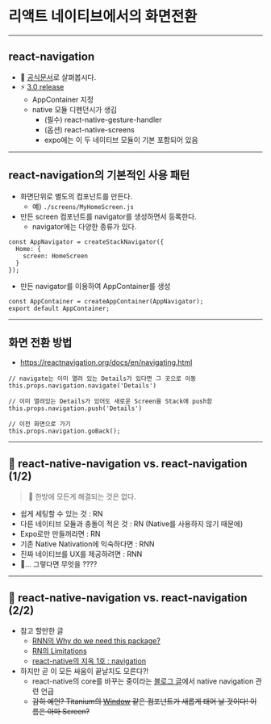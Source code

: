 # 리액트 네이티브에서의 화면전환

--- 
## react-navigation

- 🔎 [공식문서](https://reactnavigation.org/docs/en/getting-started.html)로 살펴봅시다.
- ⚡️ [3.0 release](https://reactnavigation.org/blog/2018/11/17/react-navigation-3.0.html)
	- AppContainer 지정
	- native 모듈 디펜던시가 생김
  	  - (필수) react-native-gesture-handler
  	  - (옵션) react-native-screens
  	  - expo에는 이 두 네이티브 모듈이 기본 포함되어 있음

---

## react-navigation의 기본적인 사용 패턴
- 화면단위로 별도의 컴포넌트를 만든다. 
  - 예) `./screens/MyHomeScreen.js`
- 만든 screen 컴포넌트를 navigator를 생성하면서 등록한다.
  - navigator에는 다양한 종류가 있다.
```
const AppNavigator = createStackNavigator({
  Home: {
    screen: HomeScreen
  }
});
```
- 만든 navigator를 이용하여 AppContainer를 생성
```
const AppContainer = createAppContainer(AppNavigator);
export default AppContainer;
```

---

## 화면 전환 방법
- https://reactnavigation.org/docs/en/navigating.html
```
// navigate는 이미 열려 있는 Details가 있다면 그 곳으로 이동
this.props.navigation.navigate('Details')

// 이미 열려있는 Details가 있어도 새로운 Screen을 Stack에 push함
this.props.navigation.push('Details')

// 이전 화면으로 가기
this.props.navigation.goBack();
```

---

## 🥋 react-native-navigation vs. react-navigation (1/2)

> 🔫 한방에 모든게 해결되는 것은 없다.

- 쉽게 세팅할 수 있는 것 : RN
- 다른 네이티브 모듈과 충돌이 적은 것 : RN (Native를 사용하지 않기 때문에)
- Expo로만 만들꺼라면 : RN
- 기존 Native Nativation에 익숙하다면 : RNN
- 진짜 네이티브를 UX를 제공하려면 : RNN
- 🤔... 그렇다면 무엇을 ????

---

## 🥋 react-native-navigation vs. react-navigation (2/2)
- 참고 할만한 글
  - [RNN의 Why do we need this package?](https://github.com/wix/react-native-controllers#why-do-we-need-this-package)
  - [RN의 Limitations](https://reactnavigation.org/docs/en/limitations.html)
  - [react-native의 지옥 1호 : navigation](https://jsdev.kr/t/react-native-1-navigation/2617)
- 하지만 곧 이 모든 싸움이 끝날지도 모른다?!
  - react-native의 core를 바꾸는 중이라는 [블로그 글](https://facebook.github.io/react-native/blog/2018/06/14/state-of-react-native-2018)에서 native navigation 관련 언급
  - ~~감히 예언? Titanium의 [Window](https://docs.appcelerator.com/platform/latest/#!/api/Titanium.UI.Window) 같은 컴포넌트가 새롭게 태어 날 것이다! 이름은 아마 Screen?~~

